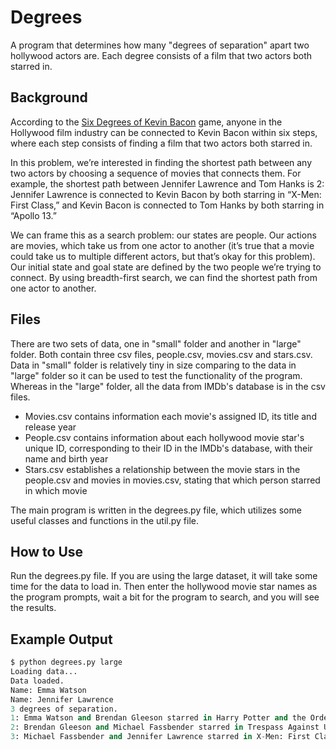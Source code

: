 # Degrees

A program that determines how many "degrees of separation" apart two hollywood actors are. Each degree consists of a film that two actors both starred in.

## Background

According to the [Six Degrees of Kevin Bacon](https://en.wikipedia.org/wiki/Six_Degrees_of_Kevin_Bacon) game, anyone in the Hollywood film industry can be connected to Kevin Bacon within six steps, where each step consists of finding a film that two actors both starred in.

In this problem, we’re interested in finding the shortest path between any two actors by choosing a sequence of movies that connects them. For example, the shortest path between Jennifer Lawrence and Tom Hanks is 2: Jennifer Lawrence is connected to Kevin Bacon by both starring in “X-Men: First Class,” and Kevin Bacon is connected to Tom Hanks by both starring in “Apollo 13.”

We can frame this as a search problem: our states are people. Our actions are movies, which take us from one actor to another (it’s true that a movie could take us to multiple different actors, but that’s okay for this problem). Our initial state and goal state are defined by the two people we’re trying to connect. By using breadth-first search, we can find the shortest path from one actor to another.

## Files

There are two sets of data, one in "small" folder and another in "large" folder. Both contain three csv files, people.csv, movies.csv and stars.csv. Data in "small" folder is relatively tiny in size comparing to the data in "large" folder so it can be used to test the functionality of the program. Whereas in the "large" folder, all the data from IMDb's database is in the csv files. <br/>

- Movies.csv contains information each movie's assigned ID, its title and release year
- People.csv contains information about each hollywood movie star's unique ID, corresponding to their ID in the IMDb's database, with their name and birth year
- Stars.csv establishes a relationship between the movie stars in the people.csv and movies in movies.csv, stating that which person starred in which movie

The main program is written in the degrees.py file, which utilizes some useful classes and functions in the util.py file.

## How to Use

Run the degrees.py file. If you are using the large dataset, it will take some time for the data to load in. Then enter the hollywood movie star names as the program prompts, wait a bit for the program to search, and you will see the results.

## Example Output

```Python
$ python degrees.py large
Loading data...
Data loaded.
Name: Emma Watson
Name: Jennifer Lawrence
3 degrees of separation.
1: Emma Watson and Brendan Gleeson starred in Harry Potter and the Order of the Phoenix
2: Brendan Gleeson and Michael Fassbender starred in Trespass Against Us
3: Michael Fassbender and Jennifer Lawrence starred in X-Men: First Class
```
